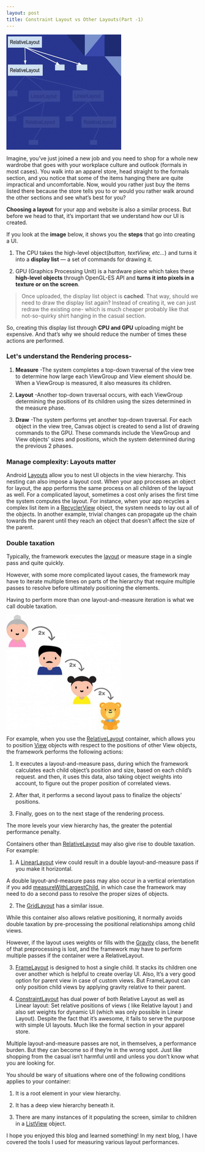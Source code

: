 ```yaml
---
layout: post
title: Constraint Layout vs Other Layouts(Part -1)
---
```

<img align="center" width="300" height="300" src="/Images/Article/process.gif">

Imagine, you’ve just joined a new job and you need to shop for a whole new wardrobe that goes with your workplace culture and outlook (formals in most cases).
You walk into an apparel store, head straight to the formals section, and you notice that some of the items hanging there are quite impractical and uncomfortable.
Now, would you rather just buy the items listed there because the store tells you to or would you rather walk around the other sections and see what’s best for you?

<b>Choosing a layout</b> for your app and website is also a similar process. But before we head to that, it’s important that we understand how our UI is created.

If you look at the <b>image</b> below, it shows you the <b>steps</b> that go into creating a UI.

1) The CPU takes the high-level object(<i>button, textView, etc…</i>) and turns it into a <b>display list</b> — a set of commands for drawing it.

2) GPU (Graphics Processing Unit) is a hardware piece which takes these <b>high-level objects</b> through OpenGL-ES API and <b>turns it into pixels in a texture or on the screen</b>.

>Once uploaded, the display list object is <b>cached</b>. That way, should we need to draw the display list again? Instead of creating it, we can just redraw the existing one- which is much cheaper probably like that not-so-quirky shirt hanging in the casual section.

So, creating this display list through <b>CPU and GPU</b> uploading might be expensive. And that’s why we should reduce the number of times these actions are performed.

### Let's understand the Rendering process-

1) <b>Measure</b> -The system completes a top-down traversal of the view tree to determine how large each ViewGroup and View element should be. When a ViewGroup is measured, it also measures its children.

2) <b>Layout</b> -Another top-down traversal occurs, with each ViewGroup determining the positions of its children using the sizes determined in the measure phase.

3) <b>Draw</b> -The system performs yet another top-down traversal. For each object in the view tree, Canvas object is created to send a list of drawing commands to the GPU. These commands include the ViewGroup and View objects' sizes and positions, which the system determined during the previous 2 phases.

### Manage complexity: Layouts matter

Android [Layouts](https://developer.android.com/guide/topics/ui/declaring-layout.html) allow you to nest UI objects in the view hierarchy.
This nesting can also impose a layout cost.
When your app processes an object for layout, the app performs the same process on all children of the layout as well.
For a complicated layout, sometimes a cost only arises the first time the system computes the layout.
For instance, when your app recycles a complex list item in a [RecyclerView](https://developer.android.com/reference/androidx/recyclerview/widget/RecyclerView.html) object, the system needs to lay out all of the objects. In another example, trivial changes can propagate up the chain towards the parent until they reach an object that doesn’t affect the size of the parent.

### Double taxation

Typically, the framework executes the [layout](https://developer.android.com/guide/topics/ui/declaring-layout.html) or measure stage in a single pass and quite quickly.

However, with some more complicated layout cases, the framework may have to iterate multiple times on parts of the hierarchy that require multiple passes to resolve before ultimately positioning the elements.

Having to perform more than one layout-and-measure iteration is what we call double taxation.

<img align="center" width="300" height="300" src="/Images/Article/heirarchy.jpeg">

For example, when you use the [RelativeLayout](https://developer.android.com/reference/android/widget/RelativeLayout.html) container, which allows you to position [View](https://developer.android.com/reference/android/view/View.html) objects with respect to the positions of other View objects, the framework performs the following actions:

1) It executes a layout-and-measure pass, during which the framework calculates each child object’s position and size, based on each child’s request.
and then, it uses this data, also taking object weights into account, to figure out the proper position of correlated views.

2) After that, it performs a second layout pass to finalize the objects’ positions.

3) Finally, goes on to the next stage of the rendering process.

The more levels your view hierarchy has, the greater the potential performance penalty.

Containers other than [RelativeLayout](https://developer.android.com/reference/android/widget/RelativeLayout.html) may also give rise to double taxation. For example:

1) A [LinearLayout](https://developer.android.com/reference/android/widget/LinearLayout.html) view could result in a double layout-and-measure pass if you make it horizontal.

A double layout-and-measure pass may also occur in a vertical orientation if you add [measureWithLargestChild](https://developer.android.com/reference/android/widget/LinearLayout.html#attr_android:measureWithLargestChild), in which case the framework may need to do a second pass to resolve the proper sizes of objects.

2) The [GridLayout](https://developer.android.com/reference/android/widget/GridLayout.html) has a similar issue.

While this container also allows relative positioning, it normally avoids double taxation by pre-processing the positional relationships among child views.

However, if the layout uses weights or fills with the [Gravity](https://developer.android.com/reference/android/view/Gravity.html) class, the benefit of that preprocessing is lost, and the framework may have to perform multiple passes if the container were a RelativeLayout.

3) [FrameLayout](https://developer.android.com/reference/android/widget/FrameLayout) is designed to host a single child. It stacks its children one over another which is helpful to create overlay UI. Also, It’s a very good option for parent view in case of custom views. But FrameLayout can only position child views by applying gravity relative to their parent.

4) [ConstraintLayout](http://tools.android.com/tech-docs/layout-editor) has dual power of both Relative Layout as well as Linear layout: Set relative positions of views ( like Relative layout ) and also set weights for dynamic UI (which was only possible in Linear Layout). Despite the fact that it’s awesome, it fails to serve the purpose with simple UI layouts. Much like the formal section in your apparel store.

Multiple layout-and-measure passes are not, in themselves, a performance burden. But they can become so if they’re in the wrong spot. Just like shopping from the casual isn’t harmful until and unless you don’t know what you are looking for.

You should be wary of situations where one of the following conditions applies to your container:

 1) It is a root element in your view hierarchy.

 2) It has a deep view hierarchy beneath it.

 3) There are many instances of it populating the screen, similar to children in a [ListView](https://developer.android.com/reference/android/widget/ListView.html) object.

I hope you enjoyed this blog and learned something! In my next blog, I have covered the tools I used for measuring various layout performances.
